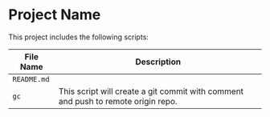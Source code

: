 # Project Name

This project includes the following scripts:

| File Name | Description |
| --- | --- |
| `README.md` |  |
| `gc` | This script will create a git commit with comment and push to remote origin repo.  |
